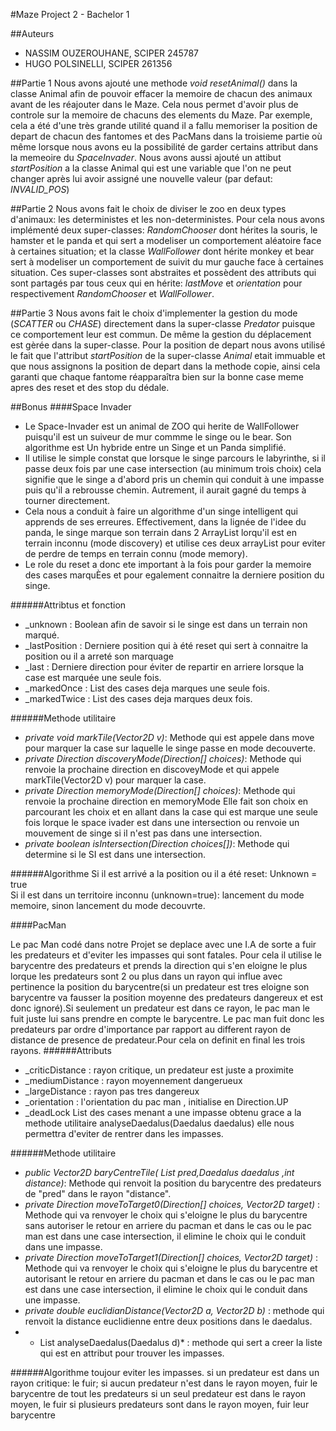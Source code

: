 #Maze Project 2 - Bachelor 1

##Auteurs
* NASSIM OUZEROUHANE, SCIPER 245787
* HUGO POLSINELLI, SCIPER 261356

##Partie 1
Nous avons ajouté une methode *void resetAnimal()* dans la classe Animal afin de pouvoir effacer la memoire de chacun des animaux
avant de les réajouter dans le Maze. Cela nous permet d'avoir plus de controle sur la memoire de chacuns des elements du Maze. Par
exemple, cela a été d'une très grande utilité quand il a fallu memoriser la position de depart de chacun des fantomes et des PacMans
dans la troisieme partie où même lorsque nous avons eu la possibilité de garder certains attribut dans la memeoire du *SpaceInvader*.
Nous avons aussi ajouté un attibut *startPosition* a la classe Animal qui est une variable que l'on ne peut changer après lui
avoir assigné une nouvelle valeur (par defaut: *INVALID_POS*)

##Partie 2
Nous avons fait le choix de diviser le zoo en deux types d'animaux: les deterministes et les non-deterministes. Pour cela nous
avons implémenté deux super-classes: *RandomChooser* dont hérites la souris, le hamster et le panda et qui sert a modeliser un
comportement aléatoire face à certaines situation; et la classe *WallFollower* dont hérite monkey et bear sert à modeliser un
comportement de suivit du mur gauche face à certaines situation. Ces super-classes sont abstraites et possèdent des attributs
qui sont partagés par tous ceux qui en hérite: *lastMove* et *orientation* pour respectivement *RandomChooser* et *WallFollower*.

##Partie 3
Nous avons fait le choix d'implementer la gestion du mode (*SCATTER* ou *CHASE*) directement dans la super-classe *Predator* puisque
ce comportement leur est commun. De même la gestion du déplacement est gèrée dans la super-classe. Pour la position de depart nous avons
utilisé le fait que l'attribut *startPosition* de la super-classe *Animal* etait immuable et que nous assignons la position de depart dans
la methode copie, ainsi cela garanti que chaque fantome réapparaîtra bien sur la bonne case meme apres des reset et des stop du dédale.

##Bonus
####Space Invader
* Le Space-Invader est un animal de ZOO qui herite de WallFollower puisqu'il est un suiveur de mur commme le singe ou le bear.
Son algorithme est Un hybride entre un Singe et un Panda simplifié. 
* Il utilise le simple constat que lorsque le singe parcours le labyrinthe, si il passe deux fois par une case intersection
(au minimum trois choix) cela signifie que le singe a d'abord pris un chemin qui conduit à une impasse puis qu'il a rebrousse chemin.
Autrement, il aurait gagné du temps à tourner directement. 
* Cela nous a conduit à faire un algorithme d'un singe intelligent qui apprends de ses erreures. Effectivement, dans la lignée de 
l'idee du panda, le singe marque son terrain dans 2 ArrayList lorqu'il est en terrain inconnu (mode discovery) et utilise ces deux 
arrayList pour eviter de perdre de temps en terrain connu (mode memory).
* Le role du reset a donc ete important à la fois pour garder la memoire des cases marquÈes et pour egalement connaitre la
derniere position du singe.

######Attribtus et fonction
* _unknown : Boolean afin de savoir si le singe est dans un terrain non marqué.
* _lastPosition : Derniere position qui à été reset qui sert à connaitre la position ou il a arreté son marquage
* _last : Derniere direction pour éviter de repartir en arriere lorsque la case est marquée une seule fois.
* _markedOnce : List des cases deja marques une seule fois.
* _markedTwice : List des cases deja marques deux fois.

######Methode utilitaire
* *private void markTile(Vector2D v)*: Methode qui est appele dans move pour marquer la case sur laquelle le singe passe
en mode decouverte.
* *private Direction discoveryMode(Direction[] choices)*: Methode qui renvoie la prochaine direction en discoveyMode
et qui appele markTile(Vector2D v) pour marquer la case.
* *private Direction memoryMode(Direction[] choices)*: Methode qui renvoie la prochaine direction en memoryMode
Elle fait son choix en parcourant les choix et en allant dans la case qui est marque une seule fois lorque le
space ivader est dans une intersection ou renvoie un mouvement de singe si il n'est pas dans une intersection.
* *private boolean isIntersection(Direction choices[])*: Methode qui determine si le SI est dans une intersection.

######Algorithme
Si il est arrivé a la position ou il a été reset: Unknown = true<br />
Si il est dans un territoire inconnu (unknown=true): lancement du mode memoire, sinon lancement du mode decouvrte.

####PacMan

Le pac Man codé dans notre Projet se deplace avec une I.A de sorte a fuir les predateurs et d'eviter les impasses qui sont fatales.
Pour cela il utilise le barycentre des predateurs et prends la direction qui s'en eloigne le plus lorque les predateurs sont
2 ou plus dans un rayon qui influe avec pertinence la position du barycentre(si un predateur est tres eloigne
son barycentre va fausser la position moyenne des predateurs dangereux et est donc ignoré).Si seulement un predateur
est dans ce rayon, le pac man le fuit juste lui sans prendre en compte le barycentre. Le pac man fuit donc les predateurs par ordre d'importance par rapport au different rayon de distance de presence de predateur.Pour cela on definit en final les trois rayons. 
######Attributs
* _criticDistance : rayon critique, un predateur est juste a proximite
* _mediumDistance : rayon moyennement dangerueux
* _largeDistance : rayon pas tres dangereux
* _orientation  : l'orientation  du pac man , initialise en Direction.UP
* _deadLock List des cases menant a une impasse obtenu grace a la methode utilitaire analyseDaedalus(Daedalus daedalus) elle nous permettra d'eviter de rentrer dans les impasses.

######Methode utilitaire
* *public Vector2D baryCentreTile( List<Predator> pred,Daedalus daedalus ,int distance)*: Methode qui renvoit la position du barycentre des predateurs de "pred" dans le rayon "distance".
* *private Direction moveToTarget0(Direction[] choices, Vector2D target)* : Methode qui va renvoyer le choix qui s'eloigne le plus du barycentre sans autoriser le retour en arriere du pacman et dans le cas ou le pac man est dans une case intersection, il elimine
le choix qui le conduit dans une impasse.
* *private Direction moveToTarget1(Direction[] choices, Vector2D target)* : Methode qui va renvoyer le choix qui s'eloigne le plus du barycentre et autorisant le retour en arriere du pacman et dans le cas ou le pac man est dans une case intersection, il elimine le choix qui le conduit dans une impasse.
* *private double euclidianDistance(Vector2D a, Vector2D b)* : methode qui renvoit la distance euclidienne entre deux positions dans le daedalus.   
* * List<Vector2D> analyseDaedalus(Daedalus d)* : methode qui sert a creer la liste qui est en attribut pour trouver les impasses.

######Algorithme
toujour eviter les impasses.
	si un predateur est dans un rayon critique: le fuir;
	si aucun predateur n'est dans le rayon moyen, fuir le barycentre de tout les predateurs
	si un seul predateur est dans le rayon moyen, le fuir
	si plusieurs predateurs sont dans le rayon moyen, fuir leur barycentre
